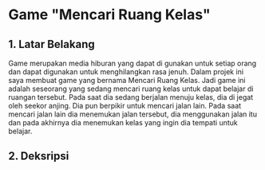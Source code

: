 # Game "Mencari Ruang Kelas"
## 1. Latar Belakang
  <p> Game merupakan media hiburan yang dapat di gunakan untuk setiap orang dan dapat digunakan untuk menghilangkan rasa jenuh. Dalam projek ini saya membuat game yang bernama Mencari Ruang Kelas. Jadi game ini adalah seseorang yang sedang mencari ruang kelas untuk dapat belajar di ruangan tersebut. Pada saat dia sedang berjalan menuju kelas, dia di jegat oleh seekor anjing. Dia pun berpikir untuk mencari jalan lain. Pada saat mencari jalan lain dia menemukan jalan tersebut, dia menggunakan jalan itu dan pada akhirnya dia menemukan kelas yang ingin dia tempati untuk belajar.</p>
 
## 2. Deksripsi
